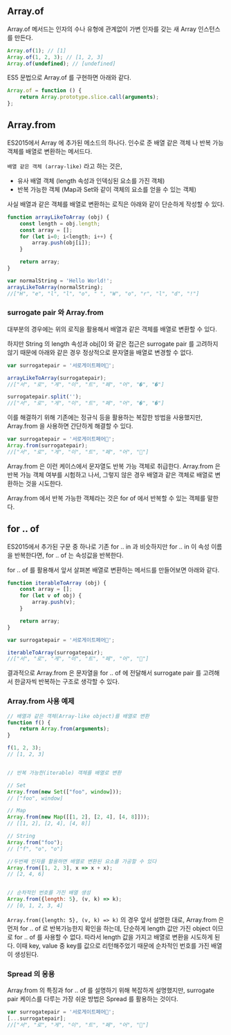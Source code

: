 ## Array.of

Array.of 메서드는 인자의 수나 유형에 관계없이 가변 인자를 갖는 새 Array 인스턴스를 만든다.

```javascript
Array.of(1); // [1]
Array.of(1, 2, 3); // [1, 2, 3]
Array.of(undefined); // [undefined]
```

ES5 문법으로 Array.of 를 구현하면 아래와 같다.

```javascript
Array.of = function () {
	return Array.prototype.slice.call(arguments);
};
```

## Array.from

ES2015에서 Array 에 추가된 메소드의 하나다. 인수로 준 배열 같은 객체 나 반복 가능 객체를 배열로 변환하는 메서드다.

`배열 같은 객체 (array-like)` 라고 하는 것은,

- 유사 배열 객체 (length 속성과 인덱싱된 요소를 가진 객체)
- 반복 가능한 객체 (Map과 Set와 같이 객체의 요소를 얻을 수 있는 객체)


사실 배열과 같은 객체를 배열로 변환하는 로직은 아래와 같이 단순하게 작성할 수 있다.

```javascript
function arrayLikeToArray (obj) {
	const length = obj.length;
	const array = [];
	for (let i=0; i<length; i++) {
		array.push(obj[i]);
	}

	return array;
}

var normalString = 'Hello World!';
arrayLikeToArray(normalString);
//["H", "e", "l", "l", "o", " ", "W", "o", "r", "l", "d", "!"]
```

### surrogate pair 와 Array.from

대부분의 경우에는 위의 로직을 활용해서 배열과 같은 객체를 배열로 변환할 수 있다.

하지만 String 의 length 속성과 obj[0] 와 같은 접근은 surrogate pair 를 고려하지 않기 때문에 아래와 같은 경우 정상적으로 문자열을 배열로 변경할 수 없다.

```javascript
var surrogatepair = '서로게이트페어🌠';

arrayLikeToArray(surrogatepair);
//["서", "로", "게", "이", "트", "페", "어", "�", "�"]

surrogatepair.split('');
//["서", "로", "게", "이", "트", "페", "어", "�", "�"]
```

이를 해결하기 위해 기존에는 정규식 등을 활용하는 복잡한 방법을 사용했지만, Array.from 을 사용하면 간단하게 해결할 수 있다.

```javascript
var surrogatepair = '서로게이트페어🌠';
Array.from(surrogatepair);
//["서", "로", "게", "이", "트", "페", "어", "🌠"]
```

Array.from 은 이런 케이스에서 문자열도 반복 가능 객체로 취급한다. Array.from 은 반복 가능 객체 여부를 시험하고 나서, 그렇지 않은 경우 배열과 같은 객체로 배열로 변환하는 것을 시도한다.

Array.from 에서 반복 가능한 객체라는 것은 for of 에서 반복할 수 있는 객체를 말한다.


## for .. of

ES2015에서 추가된 구문 중 하나로 기존 for .. in 과 비슷하지만 for .. in 이 속성 이름을 반복한다면, for .. of 는 속성값을 반복한다.

for .. of 를 활용해서 앞서 살펴본 배열로 변환하는 메서드를 만들어보면 아래와 같다.

```javascript
function iterableToArray (obj) {
	const array = [];
	for (let v of obj) {
		array.push(v);
	}

	return array;
}

var surrogatepair = '서로게이트페어🌠';

iterableToArray(surrogatepair);
//["서", "로", "게", "이", "트", "페", "어", "🌠"]
```

결과적으로 Array.from 은 문자열을 for .. of 에 전달해서 surrogate pair 를 고려해서 한글자씩 반복하는 구조로 생각할 수 있다.


### Array.from 사용 예제

```javascript
// 배열과 같은 객체(Array-like object)를 배열로 변환
function f() {
	return Array.from(arguments);
}

f(1, 2, 3);
// [1, 2, 3]


// 반복 가능한(iterable) 객체를 배열로 변환

// Set
Array.from(new Set(["foo", window]));
// ["foo", window]

// Map
Array.from(new Map([[1, 2], [2, 4], [4, 8]]));
// [[1, 2], [2, 4], [4, 8]]

// String
Array.from("foo");
// ["f", "o", "o"]

//두번째 인자를 활용하면 배열로 변환된 요소를 가공할 수 있다
Array.from([1, 2, 3], x => x + x);
// [2, 4, 6]


// 순차적인 번호를 가진 배열 생성
Array.from({length: 5}, (v, k) => k);
// [0, 1, 2, 3, 4]
```

`Array.from({length: 5}, (v, k) => k)` 의 경우 앞서 설명한 대로, Array.from 은 먼저 for .. of 로 반복가능한지 확인을 하는데, 단순하게 length 값만 가진 object 이므로 for .. of 를 사용할 수 없다. 따라서 length 값을 가지고 배열로 변환을 시도하게 된다.
이때 key, value 중 key를 값으로 리턴해주었기 때문에 순차적인 번호를 가진 배열이 생성된다.



### Spread 의 응용

Array.from 의 특징과 for .. of 를 설명하기 위해 복잡하게 설명했지만, surrogate pair 케이스를 다루는 가장 쉬운 방법은 Spread 를 활용하는 것이다.

```javascript
var surrogatepair = '서로게이트페어🌠';
[...surrogatepair];
//["서", "로", "게", "이", "트", "페", "어", "🌠"]
```
